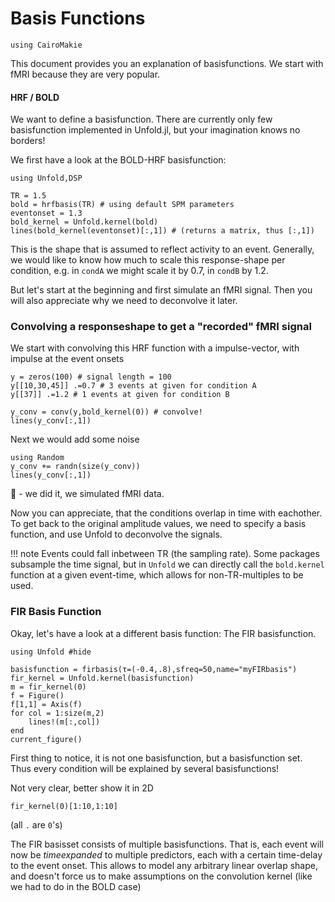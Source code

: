 # Basis Functions
```@setup main
using CairoMakie
```

This document provides you an explanation of basisfunctions. We start with fMRI because they are very popular.

#### HRF / BOLD
We want to define a basisfunction. There are currently only few basisfunction implemented in Unfold.jl, but your imagination knows no borders!

We first have a look at the BOLD-HRF basisfunction:

```@example main
using Unfold,DSP

TR = 1.5
bold = hrfbasis(TR) # using default SPM parameters
eventonset = 1.3
bold_kernel = Unfold.kernel(bold)
lines(bold_kernel(eventonset)[:,1]) # (returns a matrix, thus [:,1])
```
This is the shape that is assumed to reflect activity to an event. Generally, we would like to know how much to scale this response-shape per condition, e.g. in `condA` we might scale it by 0.7, in `condB` by 1.2.

But let's start at the beginning and first simulate an fMRI signal. Then you will also appreciate why we need to deconvolve it later.

### Convolving a responseshape to get a "recorded" fMRI signal
We start with convolving this HRF function with a impulse-vector, with impulse at the event onsets
```@example main
y = zeros(100) # signal length = 100
y[[10,30,45]] .=0.7 # 3 events at given for condition A
y[[37]] .=1.2 # 1 events at given for condition B

y_conv = conv(y,bold_kernel(0)) # convolve!
lines(y_conv[:,1])
```

Next we would add some noise

```@example main
using Random
y_conv += randn(size(y_conv))
lines(y_conv[:,1])
```
🎉 - we did it, we simulated fMRI data.




Now you can appreciate, that the conditions overlap in time with eachother. To get back to the original amplitude values, we need to specify a basis function, and use Unfold to deconvolve the signals.

!!! note 
    Events could fall inbetween TR (the sampling rate). Some packages subsample the time signal, but in `Unfold` we can directly call the `bold.kernel` function at a given event-time, which allows for non-TR-multiples to be used.


### FIR Basis Function

Okay, let's have a look at a different basis function: The FIR basisfunction.

```@example main
using Unfold #hide

basisfunction = firbasis(τ=(-0.4,.8),sfreq=50,name="myFIRbasis")
fir_kernel = Unfold.kernel(basisfunction)
m = fir_kernel(0)
f = Figure()
f[1,1] = Axis(f)
for col = 1:size(m,2)
    lines!(m[:,col])
end
current_figure()
```

First thing to notice, it is not one basisfunction, but a basisfunction set. Thus every condition will be explained by several basisfunctions!


Not very clear, better show it in 2D
```@example main
fir_kernel(0)[1:10,1:10]
```
(all `.` are `0`'s)



The FIR basisset consists of multiple basisfunctions. That is, each event will now be *timeexpanded* to multiple predictors, each with a certain time-delay to the event onset.
This allows to model any arbitrary linear overlap shape, and doesn't force us to make assumptions on the convolution kernel (like we had to do in the BOLD case)
